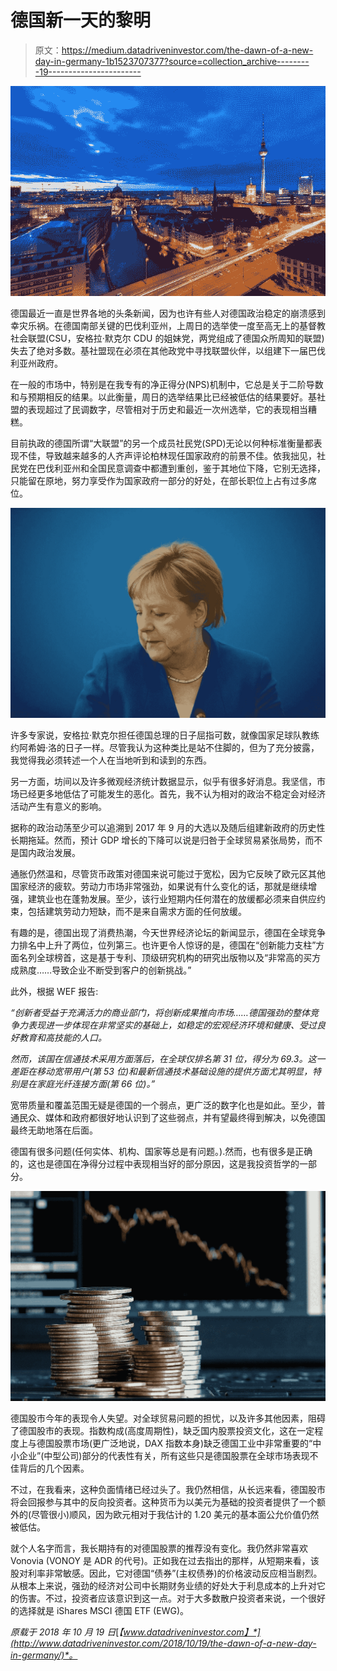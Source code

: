 # 德国新一天的黎明

> 原文：<https://medium.datadriveninvestor.com/the-dawn-of-a-new-day-in-germany-1b1523707377?source=collection_archive---------19----------------------->

![](img/efeabad918c25cf62af5ef0ee53a5712.png)

德国最近一直是世界各地的头条新闻，因为也许有些人对德国政治稳定的崩溃感到幸灾乐祸。在德国南部关键的巴伐利亚州，上周日的选举使一度至高无上的基督教社会联盟(CSU，安格拉·默克尔 CDU 的姐妹党，两党组成了德国众所周知的联盟)失去了绝对多数。基社盟现在必须在其他政党中寻找联盟伙伴，以组建下一届巴伐利亚州政府。

在一般的市场中，特别是在我专有的净正得分(NPS)机制中，它总是关于二阶导数和与预期相反的结果。以此衡量，周日的选举结果比已经被低估的结果要好。基社盟的表现超过了民调数字，尽管相对于历史和最近一次州选举，它的表现相当糟糕。

目前执政的德国所谓“大联盟”的另一个成员社民党(SPD)无论以何种标准衡量都表现不佳，导致越来越多的人齐声评论柏林现任国家政府的前景不佳。依我拙见，社民党在巴伐利亚州和全国民意调查中都遭到重创，鉴于其地位下降，它别无选择，只能留在原地，努力享受作为国家政府一部分的好处，在部长职位上占有过多席位。

![](img/16161f72fa084e7cf843f6558e9c457d.png)

许多专家说，安格拉·默克尔担任德国总理的日子屈指可数，就像国家足球队教练约阿希姆·洛的日子一样。尽管我认为这种类比是站不住脚的，但为了充分披露，我觉得我必须转述一个人在当地听到和读到的东西。

另一方面，坊间以及许多微观经济统计数据显示，似乎有很多好消息。我坚信，市场已经更多地低估了可能发生的恶化。首先，我不认为相对的政治不稳定会对经济活动产生有意义的影响。

据称的政治动荡至少可以追溯到 2017 年 9 月的大选以及随后组建新政府的历史性长期拖延。然而，预计 GDP 增长的下降可以说是归咎于全球贸易紧张局势，而不是国内政治发展。

通胀仍然温和，尽管货币政策对德国来说可能过于宽松，因为它反映了欧元区其他国家经济的疲软。劳动力市场非常强劲，如果说有什么变化的话，那就是继续增强，建筑业也在蓬勃发展。至少，该行业短期内任何潜在的放缓都必须来自供应约束，包括建筑劳动力短缺，而不是来自需求方面的任何放缓。

有趣的是，德国出现了消费热潮，今天世界经济论坛的新闻显示，德国在全球竞争力排名中上升了两位，位列第三。也许更令人惊讶的是，德国在“创新能力支柱”方面名列全球榜首，这是基于专利、顶级研究机构的研究出版物以及“非常高的买方成熟度……导致企业不断受到客户的创新挑战。”

此外，根据 WEF 报告:

*“创新者受益于充满活力的商业部门，将创新成果推向市场……德国强劲的整体竞争力表现进一步体现在非常坚实的基础上，如稳定的宏观经济环境和健康、受过良好教育和高技能的人口。*

*然而，该国在信通技术采用方面落后，在全球仅排名第 31 位，得分为 69.3。这一差距在移动宽带用户(第 53 位)和最新信通技术基础设施的提供方面尤其明显，特别是在家庭光纤连接方面(第 66 位)。”*

宽带质量和覆盖范围无疑是德国的一个弱点，更广泛的数字化也是如此。至少，普通民众、媒体和政府都很好地认识到了这些弱点，并有望最终得到解决，以免德国最终无助地落在后面。

德国有很多问题(任何实体、机构、国家等总是有问题。).然而，也有很多是正确的，这也是德国在净得分过程中表现相当好的部分原因，这是我投资哲学的一部分。

![](img/2a8b832e99a49c3b09caa9e992ca4e53.png)

德国股市今年的表现令人失望。对全球贸易问题的担忧，以及许多其他因素，阻碍了德国股市的表现。指数构成(高度周期性)，缺乏国内股票投资文化，这在一定程度上与德国股票市场(更广泛地说，DAX 指数本身)缺乏德国工业中非常重要的“中小企业”(中型公司)部分的代表性有关，所有这些只是德国股票在全球市场表现不佳背后的几个因素。

不过，在我看来，这种负面情绪已经过头了。我仍然相信，从长远来看，德国股市将会回报参与其中的反向投资者。这种货币为以美元为基础的投资者提供了一个额外的(尽管很小)顺风，因为欧元相对于我估计的 1.20 美元的基本面公允价值仍然被低估。

就个人名字而言，我长期持有的对德国股票的推荐没有变化。我仍然非常喜欢 Vonovia (VONOY 是 ADR 的代号)。正如我在过去指出的那样，从短期来看，该股对利率非常敏感。因此，它对德国“债券”(主权债券)的价格波动反应相当剧烈。从根本上来说，强劲的经济对公司中长期财务业绩的好处大于利息成本的上升对它的伤害。不过，投资者应该意识到这一点。对于大多数散户投资者来说，一个很好的选择就是 iShares MSCI 德国 ETF (EWG)。

*原载于 2018 年 10 月 19 日*[*【www.datadriveninvestor.com】*](http://www.datadriveninvestor.com/2018/10/19/the-dawn-of-a-new-day-in-germany/)*。*
